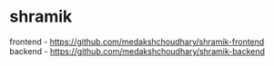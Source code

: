# shramik

frontend - https://github.com/medakshchoudhary/shramik-frontend
backend - https://github.com/medakshchoudhary/shramik-backend
